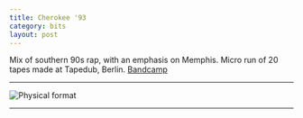 ```yaml
---
title: Cherokee '93
category: bits
layout: post
---
```


Mix of southern 90s rap, with an emphasis on Memphis. Micro run of 20 tapes made at Tapedub, Berlin.
[Bandcamp](https://rmtapes.bandcamp.com/album/cherokee-93-extended)

---

![Physical format](https://f4.bcbits.com/img/0007597003_10.jpg)

---
